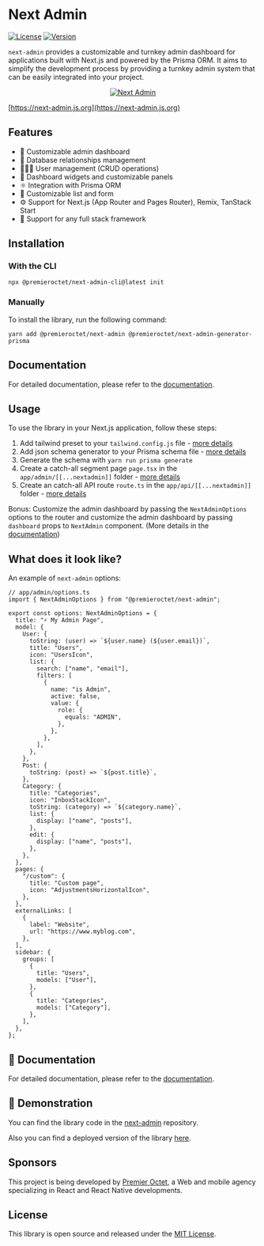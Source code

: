# Next Admin

[![License](https://img.shields.io/badge/License-MIT-green.svg)](https://opensource.org/licenses/MIT)
[![Version](https://img.shields.io/npm/v/@premieroctet/next-admin/latest)](https://www.npmjs.com/package/@premieroctet/next-admin)

`next-admin` provides a customizable and turnkey admin dashboard for applications built with Next.js and powered by the Prisma ORM. It aims to simplify the development process by providing a turnkey admin system that can be easily integrated into your project.

<div align="center" style="display:flex;flex-direction:column;">
  <a href="https://next-admin.js.org">
    <img src="https://next-admin.js.org/screenshot.png" alt="Next Admin" />
  </a>
</div>

[https://next-admin.js.org](https://next-admin.js.org)

## Features

- 💅 Customizable admin dashboard
- 💽 Database relationships management
- 👩🏻‍💻 User management (CRUD operations)
- 🎨 Dashboard widgets and customizable panels
- ⚛️ Integration with Prisma ORM
- 👔 Customizable list and form
- ⚙️ Support for Next.js (App Router and Pages Router), Remix, TanStack Start
- 🚀 Support for any full stack framework

## Installation

### With the CLI

```shell copy
npx @premieroctet/next-admin-cli@latest init
```

### Manually

To install the library, run the following command:

```shell copy
yarn add @premieroctet/next-admin @premieroctet/next-admin-generator-prisma
```

## Documentation

For detailed documentation, please refer to the [documentation](https://next-admin-docs.vercel.app/).

## Usage

To use the library in your Next.js application, follow these steps:

1. Add tailwind preset to your `tailwind.config.js` file - [more details](http://next-admin-docs.vercel.app/docs/getting-started#tailwindcss)
2. Add json schema generator to your Prisma schema file - [more details](http://next-admin-docs.vercel.app/docs/getting-started#prisma)
3. Generate the schema with `yarn run prisma generate`
4. Create a catch-all segment page `page.tsx` in the `app/admin/[[...nextadmin]]` folder - [more details](http://next-admin-docs.vercel.app/docs/getting-started#page-nextadmin)
5. Create an catch-all API route `route.ts` in the `app/api/[[...nextadmin]]` folder - [more details](http://next-admin-docs.vercel.app/docs/getting-started#api-route-nextadmin)

Bonus: Customize the admin dashboard by passing the `NextAdminOptions` options to the router and customize the admin dashboard by passing `dashboard` props to `NextAdmin` component. (More details in the [documentation](http://next-admin-docs.vercel.app/docs/getting-started#next-admin-options---optional))

## What does it look like?

An example of `next-admin` options:

```tsx
// app/admin/options.ts
import { NextAdminOptions } from "@premieroctet/next-admin";

export const options: NextAdminOptions = {
  title: "⚡️ My Admin Page",
  model: {
    User: {
      toString: (user) => `${user.name} (${user.email})`,
      title: "Users",
      icon: "UsersIcon",
      list: {
        search: ["name", "email"],
        filters: [
          {
            name: "is Admin",
            active: false,
            value: {
              role: {
                equals: "ADMIN",
              },
            },
          },
        ],
      },
    },
    Post: {
      toString: (post) => `${post.title}`,
    },
    Category: {
      title: "Categories",
      icon: "InboxStackIcon",
      toString: (category) => `${category.name}`,
      list: {
        display: ["name", "posts"],
      },
      edit: {
        display: ["name", "posts"],
      },
    },
  },
  pages: {
    "/custom": {
      title: "Custom page",
      icon: "AdjustmentsHorizontalIcon",
    },
  },
  externalLinks: [
    {
      label: "Website",
      url: "https://www.myblog.com",
    },
  ],
  sidebar: {
    groups: [
      {
        title: "Users",
        models: ["User"],
      },
      {
        title: "Categories",
        models: ["Category"],
      },
    ],
  },
};
```

## 📄 Documentation

For detailed documentation, please refer to the [documentation](https://next-admin-docs.vercel.app/).

## 🚀 Demonstration

You can find the library code in the [next-admin](https://github.com/premieroctet/next-admin) repository.

Also you can find a deployed version of the library [here](https://next-admin-po.vercel.app/).

## Sponsors

This project is being developed by [Premier Octet](https://www.premieroctet.com), a Web and mobile agency specializing in React and React Native developments.

## License

This library is open source and released under the [MIT License](https://opensource.org/licenses/MIT).
